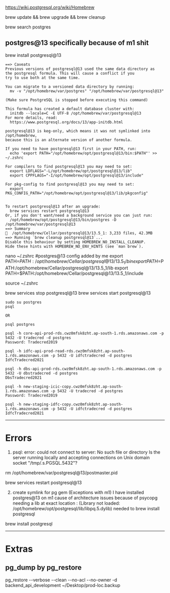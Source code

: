 https://wiki.postgresql.org/wiki/Homebrew


brew update && brew upgrade && brew cleanup

brew search postgres

## postgres@13 specifically because of m1 shit
brew install postgresql@13



```
==> Caveats
Previous versions of postgresql@13 used the same data directory as
the postgresql formula. This will cause a conflict if you
try to use both at the same time.

You can migrate to a versioned data directory by running:
  mv -v "/opt/homebrew/var/postgres" "/opt/homebrew/var/postgresql@13"

(Make sure PostgreSQL is stopped before executing this command)

This formula has created a default database cluster with:
  initdb --locale=C -E UTF-8 /opt/homebrew/var/postgresql@13
For more details, read:
  https://www.postgresql.org/docs/13/app-initdb.html

postgresql@13 is keg-only, which means it was not symlinked into /opt/homebrew,
because this is an alternate version of another formula.

If you need to have postgresql@13 first in your PATH, run:
  echo 'export PATH="/opt/homebrew/opt/postgresql@13/bin:$PATH"' >> ~/.zshrc

For compilers to find postgresql@13 you may need to set:
  export LDFLAGS="-L/opt/homebrew/opt/postgresql@13/lib"
  export CPPFLAGS="-I/opt/homebrew/opt/postgresql@13/include"

For pkg-config to find postgresql@13 you may need to set:
  export PKG_CONFIG_PATH="/opt/homebrew/opt/postgresql@13/lib/pkgconfig"


To restart postgresql@13 after an upgrade:
  brew services restart postgresql@13
Or, if you don't want/need a background service you can just run:
  /opt/homebrew/opt/postgresql@13/bin/postgres -D /opt/homebrew/var/postgresql@13
==> Summary
🍺  /opt/homebrew/Cellar/postgresql@13/13.5_1: 3,233 files, 42.3MB
==> Running `brew cleanup postgresql@13`...
Disable this behaviour by setting HOMEBREW_NO_INSTALL_CLEANUP.
Hide these hints with HOMEBREW_NO_ENV_HINTS (see `man brew`).
```






nano ~/.zshrc
#postgres@13 config added by me
export PATH=$PATH:/opt/homebrew/Cellar/postgresql@13/13.5_1/bin
export PATH=$PATH:/opt/homebrew/Cellar/postgresql@13/13.5_1/lib
export PATH=$PATH:/opt/homebrew/Cellar/postgresql@13/13.5_1/include

source ~/.zshrc

brew services stop postgresql@13
brew services start postgresql@13



```
sudo su postgres
psql

OR

psql postgres

psql -h core-api-prod-rds.cwz0mfsk8zht.ap-south-1.rds.amazonaws.com -p 5432 -U tradecred -d postgres
Password: Tradecred2019

psql -h idfc-api-prod-read-rds.cwz0mfsk8zht.ap-south-1.rds.amazonaws.com -p 5432 -U idfctradecred -d postgres
IdfcTradecred2021

psql -h dbs-api-prod-rds.cwz0mfsk8zht.ap-south-1.rds.amazonaws.com -p 5432 -U dbstradecred -d postgres
DbsTradecred2021

psql -h new-staging-icic-copy.cwz0mfsk8zht.ap-south-1.rds.amazonaws.com -p 5432 -U tradecred -d postgres
Password: Tradecred2019

psql -h new-staging-idfc-copy.cwz0mfsk8zht.ap-south-1.rds.amazonaws.com -p 5432 -U idfctradecred -d postgres
IdfcTradecred2021
```


---
# Errors
1. psql: error: could not connect to server: No such file or directory
        Is the server running locally and accepting
        connections on Unix domain socket "/tmp/.s.PGSQL.5432"?

rm /opt/homebrew/var/postgresql@13/postmaster.pid

brew services restart postgresql@13


2. create symlink for pg gem (Exceptions with m1)
I have installed postgres@13 on m1 cause of architecture issues
because of psycopg needing a lib at exact location : (Library not loaded: /opt/homebrew/opt/postgresql/lib/libpq.5.dylib)
needed to brew install postgresql

brew install postgresql


---
# Extras 
## pg_dump by pg_restore
pg_restore --verbose --clean --no-acl --no-owner -d backend_api_development ~/Desktop/prod-loc.backup
